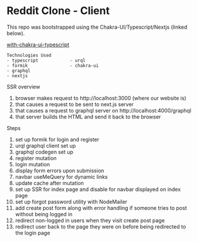 # Reddit Clone - Client
This repo was bootstrapped using the Chakra-UI/Typescript/Nextjs (linked below).

[with-chakra-ui-typescript](https://github.com/vercel/next.js/tree/canary/examples/with-chakra-ui-typescript)

```
Technologies Used
- typescript            - urql
- formik                - chakra-ui
- graphql               
- nextjs                
```  

SSR overview
1. browser makes request to http://localhost:3000 (where our website is)
2. that causes a request to be sent to next.js server
3. that causes a request to graphql server on http://localhost:4000/graphql
4. that server builds the HTML and send it back to the browser

Steps
1. set up formik for login and register
2. urql graphql client set up
3. graphql codegen set up
4. register mutation
5. login mutation
6. display form errors upon submission
7. navbar useMeQuery for dynamic links
8. update cache after mutation
9. set up SSR for index page and disable for navbar displayed on index page
10. set up forgot password utility with NodeMailer
11. add create post form along with error handling if someone tries to post without being logged in
12. redirect non-logged in users when they visit create post page
13. redirect user back to the page they were on before being redirected to the login page
